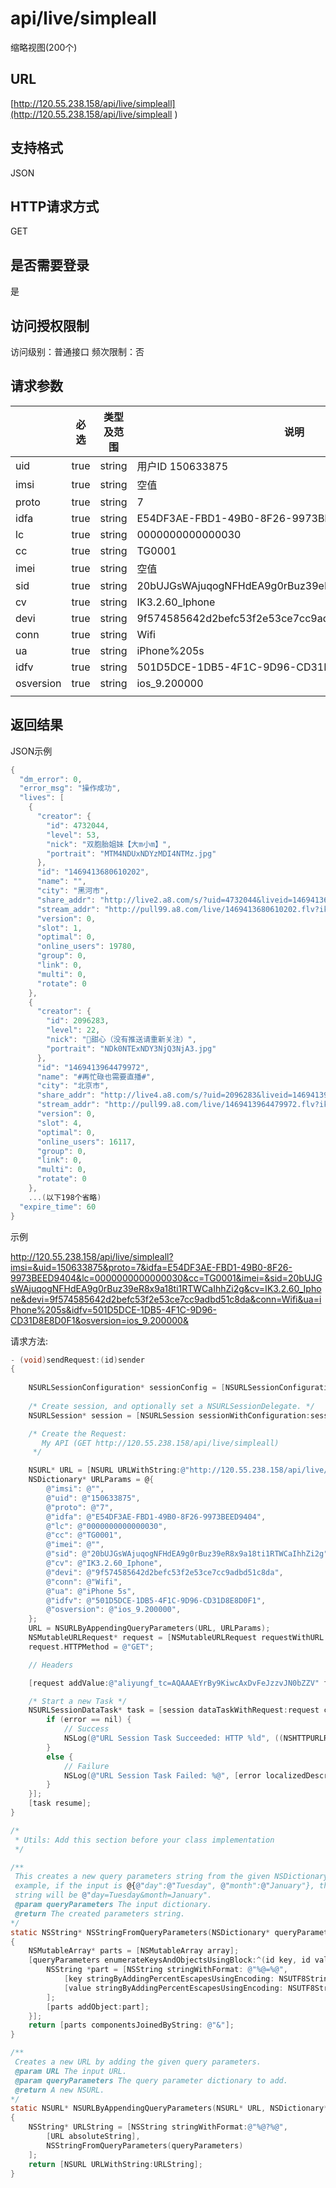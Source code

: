 # api/live/simpleall

缩略视图(200个)

## URL

[http://120.55.238.158/api/live/simpleall](http://120.55.238.158/api/live/simpleall  )

## 支持格式

JSON

## HTTP请求方式

GET

## 是否需要登录

是

## 访问授权限制

访问级别：普通接口
频次限制：否

## 请求参数

|           | 必选   | 类型及范围  | 说明                                       |
| --------- | ---- | ------ | ---------------------------------------- |
| uid       | true | string | 用户ID 150633875                           |
| imsi      | true | string | 空值                                       |
| proto     | true | string | 7                                        |
| idfa      | true | string | E54DF3AE-FBD1-49B0-8F26-9973BEED9404     |
| lc        | true | string | 0000000000000030                         |
| cc        | true | string | TG0001                                   |
| imei      | true | string | 空值                                       |
| sid       | true | string | 20bUJGsWAjuqogNFHdEA9g0rBuz39eR8x9a18ti1RTWCaIhhZi2g |
| cv        | true | string | IK3.2.60_Iphone                          |
| devi      | true | string | 9f574585642d2befc53f2e53ce7cc9adbd51c8da |
| conn      | true | string | Wifi                                     |
| ua        | true | string | iPhone%205s                              |
| idfv      | true | string | 501D5DCE-1DB5-4F1C-9D96-CD31D8E8D0F1     |
| osversion | true | string | ios_9.200000                             |
|           |      |        |                                          |



## 返回结果

JSON示例

```objective-c
{
  "dm_error": 0,
  "error_msg": "操作成功",
  "lives": [
    {
      "creator": {
        "id": 4732044,
        "level": 53,
        "nick": "双胞胎姐妹【大m小m】",
        "portrait": "MTM4NDUxNDYzMDI4NTMz.jpg"
      },
      "id": "1469413680610202",
      "name": "",
      "city": "黑河市",
      "share_addr": "http://live2.a8.com/s/?uid=4732044&liveid=1469413680610202&ctime=1469413680",
      "stream_addr": "http://pull99.a8.com/live/1469413680610202.flv?ikHost=ws&ikOp=1&CodecInfo=8192",
      "version": 0,
      "slot": 1,
      "optimal": 0,
      "online_users": 19780,
      "group": 0,
      "link": 0,
      "multi": 0,
      "rotate": 0
    },
    {
      "creator": {
        "id": 2096283,
        "level": 22,
        "nick": "👑甜心（没有推送请重新关注）",
        "portrait": "NDk0NTExNDY3NjQ3NjA3.jpg"
      },
      "id": "1469413964479972",
      "name": "#再忙碌也需要直播#",
      "city": "北京市",
      "share_addr": "http://live4.a8.com/s/?uid=2096283&liveid=1469413964479972&ctime=1469413964",
      "stream_addr": "http://pull99.a8.com/live/1469413964479972.flv?ikHost=ws&ikOp=1&CodecInfo=8192",
      "version": 0,
      "slot": 4,
      "optimal": 0,
      "online_users": 16117,
      "group": 0,
      "link": 0,
      "multi": 0,
      "rotate": 0
    },
    ...(以下198个省略)
  "expire_time": 60
}
```



示例

http://120.55.238.158/api/live/simpleall?imsi=&uid=150633875&proto=7&idfa=E54DF3AE-FBD1-49B0-8F26-9973BEED9404&lc=0000000000000030&cc=TG0001&imei=&sid=20bUJGsWAjuqogNFHdEA9g0rBuz39eR8x9a18ti1RTWCaIhhZi2g&cv=IK3.2.60_Iphone&devi=9f574585642d2befc53f2e53ce7cc9adbd51c8da&conn=Wifi&ua=iPhone%205s&idfv=501D5DCE-1DB5-4F1C-9D96-CD31D8E8D0F1&osversion=ios_9.200000&

请求方法:

```objective-c
- (void)sendRequest:(id)sender
{
   
    NSURLSessionConfiguration* sessionConfig = [NSURLSessionConfiguration defaultSessionConfiguration];
 
    /* Create session, and optionally set a NSURLSessionDelegate. */
    NSURLSession* session = [NSURLSession sessionWithConfiguration:sessionConfig delegate:nil delegateQueue:nil];

    /* Create the Request:
       My API (GET http://120.55.238.158/api/live/simpleall)
     */

    NSURL* URL = [NSURL URLWithString:@"http://120.55.238.158/api/live/simpleall"];
    NSDictionary* URLParams = @{
        @"imsi": @"",
        @"uid": @"150633875",
        @"proto": @"7",
        @"idfa": @"E54DF3AE-FBD1-49B0-8F26-9973BEED9404",
        @"lc": @"0000000000000030",
        @"cc": @"TG0001",
        @"imei": @"",
        @"sid": @"20bUJGsWAjuqogNFHdEA9g0rBuz39eR8x9a18ti1RTWCaIhhZi2g",
        @"cv": @"IK3.2.60_Iphone",
        @"devi": @"9f574585642d2befc53f2e53ce7cc9adbd51c8da",
        @"conn": @"Wifi",
        @"ua": @"iPhone 5s",
        @"idfv": @"501D5DCE-1DB5-4F1C-9D96-CD31D8E8D0F1",
        @"osversion": @"ios_9.200000",
    };
    URL = NSURLByAppendingQueryParameters(URL, URLParams);
    NSMutableURLRequest* request = [NSMutableURLRequest requestWithURL:URL];
    request.HTTPMethod = @"GET";

    // Headers

    [request addValue:@"aliyungf_tc=AQAAAEYrBy9KiwcAxDvFeJzzvJN0bZZV" forHTTPHeaderField:@"Cookie"];

    /* Start a new Task */
    NSURLSessionDataTask* task = [session dataTaskWithRequest:request completionHandler:^(NSData *data, NSURLResponse *response, NSError *error) {
        if (error == nil) {
            // Success
            NSLog(@"URL Session Task Succeeded: HTTP %ld", ((NSHTTPURLResponse*)response).statusCode);
        }
        else {
            // Failure
            NSLog(@"URL Session Task Failed: %@", [error localizedDescription]);
        }
    }];
    [task resume];
}

/*
 * Utils: Add this section before your class implementation
 */

/**
 This creates a new query parameters string from the given NSDictionary. For
 example, if the input is @{@"day":@"Tuesday", @"month":@"January"}, the output
 string will be @"day=Tuesday&month=January".
 @param queryParameters The input dictionary.
 @return The created parameters string.
*/
static NSString* NSStringFromQueryParameters(NSDictionary* queryParameters)
{
    NSMutableArray* parts = [NSMutableArray array];
    [queryParameters enumerateKeysAndObjectsUsingBlock:^(id key, id value, BOOL *stop) {
        NSString *part = [NSString stringWithFormat: @"%@=%@",
            [key stringByAddingPercentEscapesUsingEncoding: NSUTF8StringEncoding],
            [value stringByAddingPercentEscapesUsingEncoding: NSUTF8StringEncoding]
        ];
        [parts addObject:part];
    }];
    return [parts componentsJoinedByString: @"&"];
}

/**
 Creates a new URL by adding the given query parameters.
 @param URL The input URL.
 @param queryParameters The query parameter dictionary to add.
 @return A new NSURL.
*/
static NSURL* NSURLByAppendingQueryParameters(NSURL* URL, NSDictionary* queryParameters)
{
    NSString* URLString = [NSString stringWithFormat:@"%@?%@",
        [URL absoluteString],
        NSStringFromQueryParameters(queryParameters)
    ];
    return [NSURL URLWithString:URLString];
}

```



